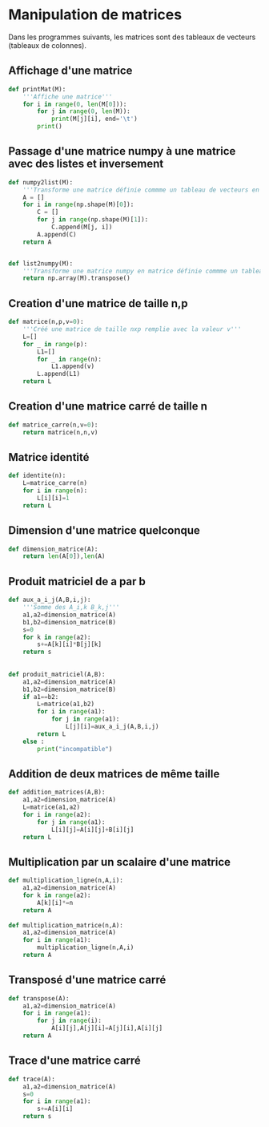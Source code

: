 # Manipulation de matrices


Dans les programmes suivants, les matrices sont des tableaux de vecteurs (tableaux de colonnes).


## Affichage d'une matrice 

```python
def printMat(M):
    '''Affiche une matrice'''
    for i in range(0, len(M[0])):
        for j in range(0, len(M)):
            print(M[j][i], end='\t')
        print()
```


## Passage d'une matrice numpy à une matrice avec des listes et inversement

```python
def numpy2list(M):
    '''Transforme une matrice définie commme un tableau de vecteurs en matrice numpy'''
    A = []
    for i in range(np.shape(M)[0]):
        C = []
        for j in range(np.shape(M)[1]):
            C.append(M[j, i])
        A.append(C)
    return A


def list2numpy(M):
    '''Transforme une matrice numpy en matrice définie commme un tableau de vecteurs'''
    return np.array(M).transpose()
```


## Creation d'une matrice de taille n,p

```python
def matrice(n,p,v=0):
    '''Créé une matrice de taille nxp remplie avec la valeur v'''
    L=[]
    for _ in range(p):
        L1=[]
        for _ in range(n):
            L1.append(v)
        L.append(L1)
    return L
```

## Creation d'une matrice carré de taille n

```python
def matrice_carre(n,v=0):
    return matrice(n,n,v)
```
## Matrice identité 

```python
def identite(n):
    L=matrice_carre(n)
    for i in range(n):
        L[i][i]=1
    return L
``` 
## Dimension d'une matrice quelconque

```python
def dimension_matrice(A):
    return len(A[0]),len(A)
```

## Produit matriciel de a par b

```python
def aux_a_i_j(A,B,i,j):
    '''Somme des A_i,k B_k,j'''
    a1,a2=dimension_matrice(A)
    b1,b2=dimension_matrice(B)
    s=0
    for k in range(a2):
        s+=A[k][i]*B[j][k]
    return s
    
    
def produit_matriciel(A,B):
    a1,a2=dimension_matrice(A)
    b1,b2=dimension_matrice(B)
    if a1==b2:
        L=matrice(a1,b2)
        for i in range(a1):
            for j in range(a1):
                L[j][i]=aux_a_i_j(A,B,i,j)
        return L
    else :
        print("incompatible")
```

## Addition de deux matrices de même taille

```python
def addition_matrices(A,B):
    a1,a2=dimension_matrice(A)
    L=matrice(a1,a2)
    for i in range(a2):
        for j in range(a1):
            L[i][j]=A[i][j]+B[i][j]
    return L 
```

## Multiplication par un scalaire d'une matrice

```python
def multiplication_ligne(n,A,i):
    a1,a2=dimension_matrice(A)
    for k in range(a2):
        A[k][i]*=n
    return A
        
def multiplication_matrice(n,A):
    a1,a2=dimension_matrice(A)
    for i in range(a1):
        multiplication_ligne(n,A,i)
    return A
```


## Transposé d'une matrice carré 

```python
def transpose(A):
    a1,a2=dimension_matrice(A)
    for i in range(a1):
        for j in range(i):
            A[i][j],A[j][i]=A[j][i],A[i][j]
    return A
```

## Trace d'une matrice carré

```python
def trace(A):
    a1,a2=dimension_matrice(A)
    s=0
    for i in range(a1):
        s+=A[i][i]
    return s 
```



